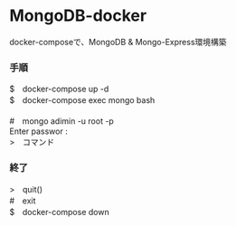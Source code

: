 # MongoDB-docker
docker-composeで、MongoDB & Mongo-Express環境構築

### 手順
$　docker-compose up -d<br>
$　docker-compose exec mongo bash<br>
<br>
#　mongo adimin -u root -p<br>
Enter passwor :<br>
\>　コマンド<br>

### 終了
\>　quit()<br>
#　exit<br>
$　docker-compose down<br>
